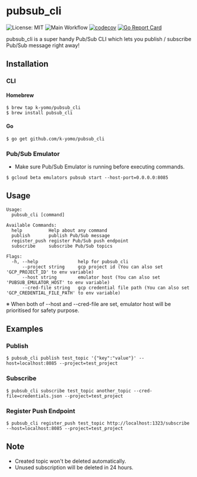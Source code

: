 # pubsub_cli
![License: MIT](https://img.shields.io/badge/License-MIT-blue.svg)
![Main Workflow](https://github.com/k-yomo/pubsub_cli/workflows/Main%20Workflow/badge.svg)
[![codecov](https://codecov.io/gh/k-yomo/pubsub_cli/branch/master/graph/badge.svg)](https://codecov.io/gh/k-yomo/pubsub_cli)
[![Go Report Card](https://goreportcard.com/badge/go-kit/kit)](https://goreportcard.com/report/k-yomo/pubsub_cli)

pubsub_cli is a super handy Pub/Sub CLI which lets you publish / subscribe Pub/Sub message right away!

## Installation
### CLI
#### Homebrew
```
$ brew tap k-yomo/pubsub_cli
$ brew install pubsub_cli 
```

#### Go 
```
$ go get github.com/k-yomo/pubsub_cli
```

### Pub/Sub Emulator
- Make sure Pub/Sub Emulator is running before executing commands.
```
$ gcloud beta emulators pubsub start --host-port=0.0.0.0:8085
```
 
## Usage

```
Usage:
  pubsub_cli [command]

Available Commands:
  help          Help about any command
  publish       publish Pub/Sub message
  register_push register Pub/Sub push endpoint
  subscribe     subscribe Pub/Sub topics

Flags:
  -h, --help               help for pubsub_cli
      --project string     gcp project id (You can also set 'GCP_PROJECT_ID' to env variable)
      --host string        emulator host (You can also set 'PUBSUB_EMULATOR_HOST' to env variable)
      --cred-file string   gcp credential file path (You can also set 'GCP_CREDENTIAL_FILE_PATH' to env variable)
```
※ When both of --host and --cred-file are set, emulator host will be prioritised for safety purpose.

## Examples
### Publish
```
$ pubsub_cli publish test_topic '{"key":"value"}' --host=localhost:8085 --project=test_project
```

### Subscribe
```
$ pubsub_cli subscribe test_topic another_topic --cred-file=credentials.json --project=test_project
```

### Register Push Endpoint
```
$ pubsub_cli register_push test_topic http://localhost:1323/subscribe --host=localhost:8085 --project=test_project
```

## Note
- Created topic won't be deleted automatically. 
- Unused subscription will be deleted in 24 hours.
